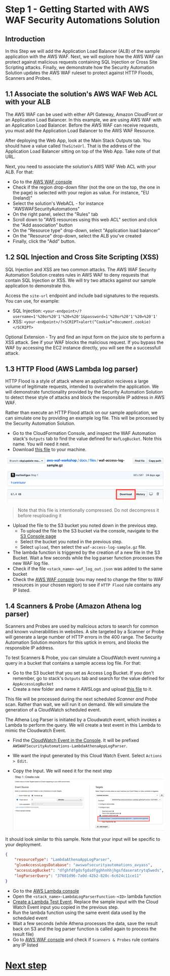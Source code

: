# Step 1 - Getting Started with AWS WAF Security Automations Solution

## Introduction

In this Step we will add the Application Load Balancer (ALB) of the sample application with the AWS WAF. Next, we will explore how the AWS WAF can protect against malicious requests containing SQL Injection or Cross Site Scripting attacks. Finally, we demonstrate how the Security Automation Solution updates the AWS WAF ruleset to protect against HTTP Floods, Scanners and Probes.

## 1.1 Associate the solution's AWS WAF Web ACL with your ALB

The AWS WAF can be used with either API Gateway, Amazon CloudFront or an Application Load Balancer. In this example, we are using AWS WAF with an Application Load Balancer. Before the AWS WAF can receive requests, you must add the Application Load Balancer to the AWS WAF Resource.

After deploying the Web App, look at the Main Stack Outputs tab. You should have a value called `TheSiteUrl`. That is the address of the Application Load Balancer sitting on top of the Web App. Take note of that URL.

Next, you need to associate the solution's AWS WAF Web ACL with your ALB. For that:
* Go to the [AWS WAF console](https://console.aws.amazon.com/wafv2/home?#/webacls)
* Check if the region drop-down filter (not the one on the top, the one in the page) is selected with your region as value. For instance, "EU (Ireland)"
* Select the solution's WebACL - for instance "AWSWAFSecurityAutomations"
* On the right panel, select the "Rules" tab
* Scroll down to "AWS resources using this web ACL" section and click the "Add association" button
* On the "Resource type" drop-down, select "Application load balancer"
* On the "Resource" drop-down, select the ALB you've created
* Finally, click the "Add" button.


## 1.2 SQL Injection and Cross Site Scripting (XSS)

SQL Injection and XSS are two common attacks. The AWS WAF Security Automation Solution creates rules in AWS WAF to deny requests that contain SQL Injection or XSS. We will try two attacks against our sample application to demonstrate this.

Access the `site-url` endpoint and include bad signatures to the requests. You can use, for example:

* SQL Injection: `<your-endpoint>/?username=1'%20or%20'1'%20=%20'1&password=1'%20or%20'1'%20=%20'1'`
* XSS: `<your-endpoint>/?<SCRIPT>alert(“Cookie”+document.cookie)</SCRIPT>`

Optional Extension - Try and find an input form on the juice site to perform a XSS attack. See if your WAF blocks the malicious request.
If you bypass the WAF by accessing the EC2 instance directly, you will see the a successfull attack.

## 1.3 HTTP Flood (AWS Lambda log parser)

HTTP Flood is a style of attack where an application recieves a large volume of legitimate requests, intended to overwhelm the application.
We will demonstrate functionality provided by the Security Automation Solution to detect these style of attacks and block the responsible IP address in AWS WAF.

Rather than execute an HTTP Flood attack on our sample application, we can simulate one by providing an example log file. This will be processed by the Security Automation Solution. 

* Go to the CloudFormation Console, and inspect the WAF Automation stack's `Outputs` tab to find the value defined for `WafLogBucket`. Note this name. You will need it next.
* Download [this file](files/waf-access-log-sample.gz) to your machine.

![Access-Log-Download](1-01-access-log-sample-download.png)

> Note that this file is intentionally compressed. Do not decompress it before reuploading it

* Upload the file to the S3 bucket you noted down in the previous step.
    * To upload the file to the S3 bucket via the console, navigate to the [S3 Console page](https://s3.console.aws.amazon.com/s3/)
    * Select the bucket you noted in the previous step.
    * Select `upload`, then select the `waf-access-log-sample.gz` file.
* The lambda function is triggered by the creation of a new file in the S3 Bucket. Wait a few seconds while the log parser function processes the new WAF log file. 
* Check if the file `<stack_name>-waf_log_out.json` was added to the same bucket
* Check the [AWS WAF console](https://console.aws.amazon.com/wafv2/home?#/webacls) (you may need to change the filter to WAF resources in your chosen region) to see if `HTTP Flood` rule contains any IP listed.

## 1.4 Scanners & Probe (Amazon Athena log parser)

Scanners and Probes are used by malicious actors to search for common and known vulnerabilities in websites. A site targeted by a Scanner or Probe will generate a large number of HTTP errors in the 400 range. The Security Automation Solution monitors for this uptick in errors, and blocks the responsible IP address.

To test Scanners & Probe, you can simulate a CloudWatch event running a query in a bucket that contains a sample access log file.
For that:
* Go to the S3 bucket that you set as Access Log Bucket. If you don't remember, go to stack's `Outputs` tab and search for the value defined for `AppAccessLogBucket`
* Create a new folder and name it AWSLogs and upload [this file](files/alb-access-log-sample.gz) to it.

This file will be processed during the next scheduled *Scanner and Probe* scan. Rather than wait, we will run it on demand.
We will simulate the generation of a CloudWatch scheduled event.

The Athena Log Parser is initiated by a Cloudwatch event, which invokes a Lambda to perform the query. We will create a test event in this Lambda to mimic the Cloudwatch Event.
* Find the [CloudWatch Event in the Console](https://eu-west-1.console.aws.amazon.com/cloudwatch/home#rules:). It will be prefixed `AWSWAFSecurityAutomations-LambdaAthenaAppLogParser`.
* We want the input generated by this Cloud Watch Event. Select `Actions > Edit`.

* Copy the Input. We will need it for the next step
![Selecting the CloudWatch Event Input](1-02-cloudwatch-event-rule-input.png)

It should look similar to this sample. Note that your input will be specific to your deployment.
```json
{
    "resourceType": "LambdaAthenaAppLogParser",
    "glueAccessLogsDatabase": "awswafsecurityautomations_avyass",
    "accessLogBucket": "dfghfdfgdsfgdsdfgghhnhhjhgsfdaseratrytq5weds",
    "logParserQuery": "37681d96-7a0d-42b2-820c-6c624c11ce11"
}
```

* Go to the [AWS Lambda console](https://console.aws.amazon.com/lambda/home)
* Open the `<stack_name>-LambdaLogParserFunction-<ID>` lambda function
* [Create a Lambda Test Event](https://docs.aws.amazon.com/lambda/latest/dg/getting-started-create-function.html#get-started-invoke-manually). Replace the sample input with the Cloud Watch Event input you copied in the previous step.
* Run the lambda function using the same event data used by the scheduled event
* Wait a few seconds (while Athena processes the data, save the result back on S3 and the log parser function is called again to process the result file)
* Go to [AWS WAF console](https://console.aws.amazon.com/wafv2/home?#/webacls) and check if `Scanners & Probes` rule contains any IP listed

# [Next step](step-2.md)
